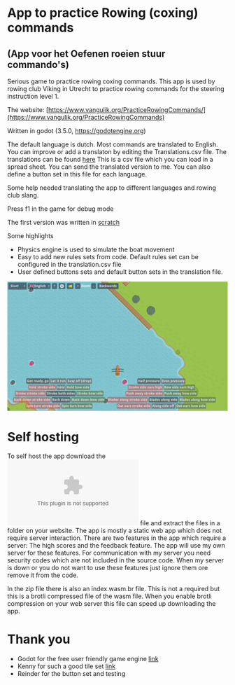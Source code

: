 # App to practice Rowing (coxing) commands
## (App voor het Oefenen roeien stuur commando's)

Serious game to practice rowing coxing commands. This app is used by rowing club Viking in Utrecht to practice rowing commands for the steering instruction level 1.

The website:
[https://www.vangulik.org/PracticeRowingCommands/](https://www.vangulik.org/PracticeRowingCommands)

Written in godot (3.5.0, https://godotengine.org)

The default language is dutch. Most commands are translated to English. You can improve or add a translaton by editing the  Translations.csv file.
The translations can be found [here](/src/translations/Translations.csv) This is a csv file which you can load in a spread sheet. You can send the translated version to me.
You can also define a button set in this file for each language.

Some help needed translating the app to different languages and rowing club slang.

Press f1 in the game for debug mode

The first version was written in [scratch](https://scratch.mit.edu/projects/578632637/)

Some highlights
* Physics engine is used to simulate the boat movement
* Easy to add new rules sets from code. Default rules set can be configured in the translation.csv file
* User defined buttons sets and default button sets in the translation file.

![Screenshot](art/Screenshot.jpg)

# Self hosting
To self host the app download the ![distribute.zip](distribute.zip) file and extract the files in a folder on your website. The app is mostly a static web app which does not require server interaction. There are two features in the app which require a server: The high scores and the feedback feature. The app will use my own server for these features. For communication with my server you need security codes which are not included in the source code. When my server is down or you do not want to use these features just ignore them ore remove it from the code. 

In the zip file there is also an index.wasm.br file. This is not a required but this is a brotli compressed file of the wasm file. When you enable brotli compression on your web server this file can speed up downloading the app.

# Thank you 

* Godot for the free user friendly game engine [link](https://godotengine.org/)
* Kenny for such a good tile set [link](https://www.kenney.nl/assets/rpg-base)
* Reinder for the button set and testing
